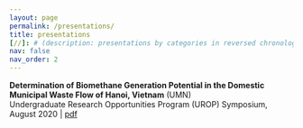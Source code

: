 ```yaml
---
layout: page
permalink: /presentations/
title: presentations
[//]: # (description: presentations by categories in reversed chronological order. generated by jekyll-scholar.)
nav: false
nav_order: 2
---
```


**Determination of Biomethane Generation Potential in the Domestic Municipal Waste Flow of Hanoi, Vietnam** (UMN)<br>
Undergraduate Research Opportunities Program (UROP) Symposium, August 2020 | [pdf](/assets/pdf/UROP_Symposium_Poster_2020.pdf)
